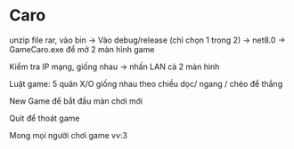 # Caro 
unzip file rar, 
vào bin -> Vào debug/release (chỉ chọn 1 trong 2) -> net8.0 -> GameCaro.exe để mở 2 màn hình game

Kiểm tra IP mạng, giống nhau -> nhấn LAN cả 2 màn hình

Luật game: 5 quân X/O giống nhau theo chiều dọc/ ngang / chéo để thắng

New Game để bắt đầu màn chơi mới

Quit để thoát game 

Mong mọi người chơi game vv:3
